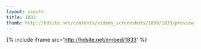```yaml
---
layout: sieutv
title: 1833
thumb: http://hdsite.net/contents/videos_screenshots/1000/1833/preview_360p.mp4.jpg
---
```

{% include iframe src='http://hdsite.net/embed/1833' %}
 

